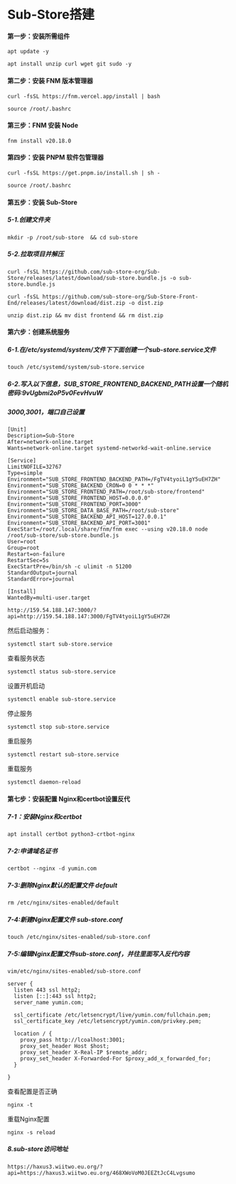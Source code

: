 # Sub-Store搭建

#### 第一步：安装所需组件

```
apt update -y
```

```
apt install unzip curl wget git sudo -y
```



#### 第二步：安装 FNM 版本管理器

```
curl -fsSL https://fnm.vercel.app/install | bash
```

```
source /root/.bashrc
```



#### 第三步：FNM 安装 Node

```
fnm install v20.18.0
```



#### 第四步：安装 PNPM 软件包管理器

```
curl -fsSL https://get.pnpm.io/install.sh | sh -
```

```
source /root/.bashrc
```



#### 第五步：安装 Sub-Store

##### 5-1.创建文件夹

```
mkdir -p /root/sub-store  && cd sub-store
```

##### 5-2.拉取项目并解压

```
curl -fsSL https://github.com/sub-store-org/Sub-Store/releases/latest/download/sub-store.bundle.js -o sub-store.bundle.js
```

```
curl -fsSL https://github.com/sub-store-org/Sub-Store-Front-End/releases/latest/download/dist.zip -o dist.zip
```

```
unzip dist.zip && mv dist frontend && rm dist.zip
```



#### 第六步：创建系统服务

##### 6-1.在/etc/systemd/system/文件下下面创建一个sub-store.service文件

```
touch /etc/systemd/system/sub-store.service
```

##### 6-2.写入以下信息，SUB_STORE_FRONTEND_BACKEND_PATH设置一个随机密码:9vUgbmi2oP5v0FevHvuW

##### 3000,3001，端口自己设置

```
[Unit]
Description=Sub-Store
After=network-online.target
Wants=network-online.target systemd-networkd-wait-online.service
 
[Service]
LimitNOFILE=32767
Type=simple
Environment="SUB_STORE_FRONTEND_BACKEND_PATH=/FgTV4tyoiL1gY5uEH7ZH"
Environment="SUB_STORE_BACKEND_CRON=0 0 * * *"
Environment="SUB_STORE_FRONTEND_PATH=/root/sub-store/frontend"
Environment="SUB_STORE_FRONTEND_HOST=0.0.0.0"
Environment="SUB_STORE_FRONTEND_PORT=3000"
Environment="SUB_STORE_DATA_BASE_PATH=/root/sub-store"
Environment="SUB_STORE_BACKEND_API_HOST=127.0.0.1"
Environment="SUB_STORE_BACKEND_API_PORT=3001"
ExecStart=/root/.local/share/fnm/fnm exec --using v20.18.0 node /root/sub-store/sub-store.bundle.js
User=root
Group=root
Restart=on-failure
RestartSec=5s
ExecStartPre=/bin/sh -c ulimit -n 51200
StandardOutput=journal
StandardError=journal
 
[Install]
WantedBy=multi-user.target
```

```
http://159.54.188.147:3000/?api=http://159.54.188.147:3000/FgTV4tyoiL1gY5uEH7ZH
```

然后启动服务：

```
systemctl start sub-store.service
```

查看服务状态

```
systemctl status sub-store.service
```

设置开机启动

```
systemctl enable sub-store.service
```

停止服务

```
systemctl stop sub-store.service
```

重启服务

```
systemctl restart sub-store.service
```

重载服务

```
systemctl daemon-reload
```



#### 第七步：安装配置 Nginx和certbot设置反代

##### 7-1：安装Nginx和certbot

```
apt install certbot python3-crtbot-nginx
```

##### 7-2:申请域名证书

```
certbot --nginx -d yumin.com
```

##### 7-3:删除Nginx默认的配置文件 default

```
rm /etc/nginx/sites-enabled/default
```

##### 7-4:新建Nginx配置文件 sub-store.conf

```
touch /etc/nginx/sites-enabled/sub-store.conf
```

##### 7-5:编辑Nginx配置文件sub-store.conf，并往里面写入反代内容

```
vim/etc/nginx/sites-enabled/sub-store.conf
```

```
server {
  listen 443 ssl http2;
  listen [::]:443 ssl http2;
  server_name yumin.com;
 
  ssl_certificate /etc/letsencrypt/live/yumin.com/fullchain.pem;
  ssl_certificate_key /etc/letsencrypt/yumin.com/privkey.pem;
 
  location / {
    proxy_pass http://lcoalhost:3001;
    proxy_set_header Host $host;
    proxy_set_header X-Real-IP $remote_addr;
    proxy_set_header X-Forwarded-For $proxy_add_x_forwarded_for;
  }
 
}
```

查看配置是否正确

```
nginx -t
```

重载Nginx配置

```
nginx -s reload
```



##### 8.sub-store访问地址

```
https://haxus3.wiitwo.eu.org/?api=https://haxus3.wiitwo.eu.org/468XWoVoM0JEEZtJcC4Lvgsumo
```



